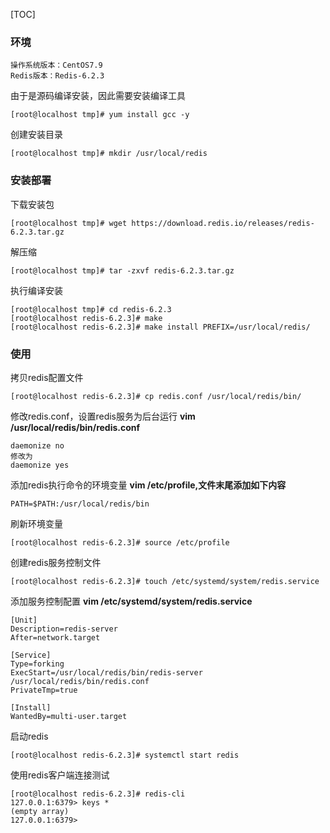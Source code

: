 [TOC]

### 环境

```Shell
操作系统版本：CentOS7.9
Redis版本：Redis-6.2.3
```

由于是源码编译安装，因此需要安装编译工具
```Shell
[root@localhost tmp]# yum install gcc -y
```

创建安装目录
```Shell
[root@localhost tmp]# mkdir /usr/local/redis
```

### 安装部署

下载安装包
```Shell
[root@localhost tmp]# wget https://download.redis.io/releases/redis-6.2.3.tar.gz
```

解压缩
```Shell
[root@localhost tmp]# tar -zxvf redis-6.2.3.tar.gz
```

执行编译安装
```Shell
[root@localhost tmp]# cd redis-6.2.3
[root@localhost redis-6.2.3]# make
[root@localhost redis-6.2.3]# make install PREFIX=/usr/local/redis/
```

### 使用

拷贝redis配置文件
```Shell
[root@localhost redis-6.2.3]# cp redis.conf /usr/local/redis/bin/
```

修改redis.conf，设置redis服务为后台运行
**vim /usr/local/redis/bin/redis.conf**
```Shell
daemonize no
修改为
daemonize yes
```

添加redis执行命令的环境变量
**vim /etc/profile,文件末尾添加如下内容**
```Shell
PATH=$PATH:/usr/local/redis/bin
```

刷新环境变量
```Shell
[root@localhost redis-6.2.3]# source /etc/profile
```

创建redis服务控制文件
```Shell
[root@localhost redis-6.2.3]# touch /etc/systemd/system/redis.service
```

添加服务控制配置
**vim /etc/systemd/system/redis.service**
```Shell
[Unit]
Description=redis-server
After=network.target

[Service]
Type=forking
ExecStart=/usr/local/redis/bin/redis-server /usr/local/redis/bin/redis.conf
PrivateTmp=true

[Install]
WantedBy=multi-user.target
```

启动redis
```Shell
[root@localhost redis-6.2.3]# systemctl start redis
```

使用redis客户端连接测试
```Shell
[root@localhost redis-6.2.3]# redis-cli 
127.0.0.1:6379> keys *
(empty array)
127.0.0.1:6379>
```